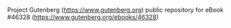 Project Gutenberg (https://www.gutenberg.org) public repository for eBook #46328 (https://www.gutenberg.org/ebooks/46328)
